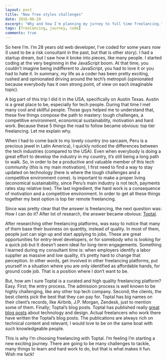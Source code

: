 ```yaml
---
layout: post
title: "New free styles challenges"
date: 2016-06-29
excerpt: "Why and how I'm planning my jurney to full time freelancing."
tags: [freelancing, journey, code]
comments: true
---
```


So here I’m. I’m 28 years old web developer, I’ve coded for some years now (I used to be a risk consultant in the past, but that is other story). I had a startup dream, but  I saw how it broke into pieces, like many people. I started coding at the very beginning in the JavaScript boom. At that time, you couldn’t imagine being indifferent to JavaScript, you had to love it or you had to hate it. In summary, my life as a coder has been pretty exciting, rushed and opinionated driving around the tech’s metropoli (opinionated because everybody has it own strong point, of view on each imaginable topic).

A big part of this trip I did it in the USA, specifically on Austin Texas. Austin is a great place to be, especially for tech people. During that time I met many cool and skillful people. Those guys helped me to understand that, these five things compose the path to mastery: tough challenges, a competitive environment, economical sustainability, motivation and hard work. Because these 5 things the road to follow became obvious: top tier freelancing. Let me explain why.

When I had to come back to my lovely country (no sarcasm, Peru is a precious jewel in Latin America), I quickly noticed the differences between the tech industries (compared to the USA). Even when everybody is doing a great effort to develop the industry in my country, it’s still being a long path to walk. So, in order to be a productive and valuable member of this tech community (this is my main motivation), I first need to find a way to stay updated on technology (here is where the tough challenges and a competitive environment come). Is important to make a proper living (economical sustainability, since Peru’s main industry is not tech, payments rates stay relative low). The last ingredient, the hard work is a consequence of motivation and a competitive environment. In order to get all these things together my best option is top tier remote freelancing.

Since was pretty clear that the answer is freelancing, the next question was: How I can do it? After lot of research, the answer became obvious: [Toptal](https://www.toptal.com/).

After researching other freelancing platforms, was easy to notice that many of them base their business on quantity, instead of quality. In most of them, people just can sign up and start applying to jobs. These are great opportunities for entry-level developers, or for somebody who is looking for a quick job but It doesn’t seem ideal for long-term engagements. Something I learned during my consultant time is: when employers identify a labor supplier as massive and low quality, it’s pretty hard to change that perception. In other words, get involved in other freelancing platforms, put yourself in a situation where you are only identified as affordable hands, for ground code job. That is a position where I don’t want to be.

But, how am I sure Toptal is a curated and high quality freelancing platform? Easy. First; the entry process. The admission process is well known to be highly challenging, like any other top tech company. Second; the clients, the best clients pick the best that they can pay for. Toptal has big names on their client’s records, like Airbnb, J.P. Morgan, Zendesk, just to mention some of them. Finally; Toptal’s blog posts. Toptal has published really [great blog posts](https://www.toptal.com/blog) about technology and design. Actual freelancers who work there have written the Toptal’s blog posts. The publications are always rich on technical content and relevant; I would love to be on the same boat with such knowledgeable people.

This is why I’m choosing freelancing with Toptal. I’m feeling I’m starting a new exciting journey. There are going to be many challenges to tackle, many things to learn and hard work to do, but that is what makes it fun. Wish me luck!